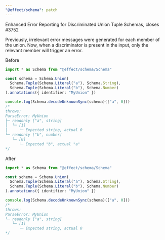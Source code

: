 ```yaml
---
"@effect/schema": patch
---
```


Enhanced Error Reporting for Discriminated Union Tuple Schemas, closes #3752

Previously, irrelevant error messages were generated for each member of the union. Now, when a discriminator is present in the input, only the relevant member will trigger an error.

Before

```ts
import * as Schema from "@effect/schema/Schema"

const schema = Schema.Union(
  Schema.Tuple(Schema.Literal("a"), Schema.String),
  Schema.Tuple(Schema.Literal("b"), Schema.Number)
).annotations({ identifier: "MyUnion" })

console.log(Schema.decodeUnknownSync(schema)(["a", 0]))
/*
throws:
ParseError: MyUnion
├─ readonly ["a", string]
│  └─ [1]
│     └─ Expected string, actual 0
└─ readonly ["b", number]
   └─ [0]
      └─ Expected "b", actual "a"
*/
```

After

```ts
import * as Schema from "@effect/schema/Schema"

const schema = Schema.Union(
  Schema.Tuple(Schema.Literal("a"), Schema.String),
  Schema.Tuple(Schema.Literal("b"), Schema.Number)
).annotations({ identifier: "MyUnion" })

console.log(Schema.decodeUnknownSync(schema)(["a", 0]))
/*
throws:
ParseError: MyUnion
└─ readonly ["a", string]
   └─ [1]
      └─ Expected string, actual 0
*/
```
